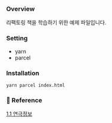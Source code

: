 ### Overview
리팩토링 책을 학습하기 위한 예제 파일입니다.

### Setting
* yarn 
* parcel 

### Installation
```
yarn parcel index.html
```

### 🔗 Reference
[1.1 연극정보](https://feel5ny.github.io/2020/04/04/Refactoring_002/#test)